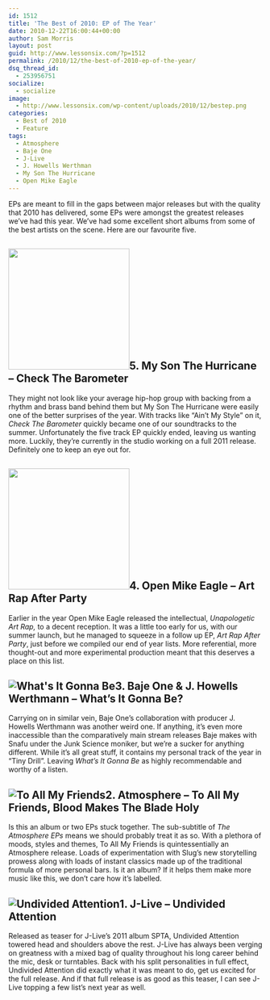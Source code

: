 ```yaml
---
id: 1512
title: 'The Best of 2010: EP of The Year'
date: 2010-12-22T16:00:44+00:00
author: Sam Morris
layout: post
guid: http://www.lessonsix.com/?p=1512
permalink: /2010/12/the-best-of-2010-ep-of-the-year/
dsq_thread_id:
  - 253956751
socialize:
  - socialize
image:
  - http://www.lessonsix.com/wp-content/uploads/2010/12/bestep.png
categories:
  - Best of 2010
  - Feature
tags:
  - Atmosphere
  - Baje One
  - J-Live
  - J. Howells Werthman
  - My Son The Hurricane
  - Open Mike Eagle
---
```

EPs are meant to fill in the gaps between major releases but with the quality that 2010 has delivered, some EPs were amongst the greatest releases we&#8217;ve had this year. We&#8217;ve had some excellent short albums from some of the best artists on the scene. Here are our favourite five.

<!--more-->

##  <img class="alignleft" title="Art Rap After Party" src="http://www.lessonsix.com/wp-content/themes/lessonsix/script/timthumb.php?src=http://www.lessonsix.com/wp-content/uploads/2010/12/mzi.vwrclnjg.170x170-75.jpg&w=240&zc=1" alt="" width="240" height="240" />5. My Son The Hurricane &#8211; Check The Barometer

They might not look like your average hip-hop group with backing from a rhythm and brass band behind them but My Son The Hurricane were easily one of the better surprises of the year. With tracks like &#8220;Ain&#8217;t My Style&#8221; on it, _Check The Barometer_ quickly became one of our soundtracks to the summer. Unfortunately the five track EP quickly ended, leaving us wanting more. Luckily, they&#8217;re currently in the studio working on a full 2011 release. Definitely one to keep an eye out for.

##  <img class="alignleft" title="Art Rap After Party" src="http://www.lessonsix.com/wp-content/themes/lessonsix/script/timthumb.php?src=http://www.lessonsix.com/wp-content/uploads/2010/12/mh049_d1.jpg&w=240&zc=1" alt="" width="240" height="240" />4. Open Mike Eagle &#8211; Art Rap After Party

Earlier in the year Open Mike Eagle released the intellectual, _Unapologetic Art Rap,_ to a decent reception. It was a little too early for us, with our summer launch, but he managed to squeeze in a follow up EP, _Art Rap After Party_, just before we compiled our end of year lists. More referential, more thought-out and more experimental production meant that this deserves a place on this list.

## <img class="alignleft" src="http://www.lessonsix.com/wp-content/themes/lessonsix/script/timthumb.php?src=http://www.lessonsix.com/wp-content/uploads/2010/11/Baje-JHW-WIGB-4751.jpg&w=240&zc=1" alt="What's It Gonna Be" />3. Baje One & J. Howells Werthmann &#8211; What&#8217;s It Gonna Be?

Carrying on in similar vein, Baje One&#8217;s collaboration with producer J. Howells Werthmann was another weird one. If anything, it&#8217;s even more inaccessible than the comparatively main stream releases Baje makes with Snafu under the Junk Science moniker, but we&#8217;re a sucker for anything different. While it&#8217;s all great stuff, it contains my personal track of the year in &#8220;Tiny Drill&#8221;. Leaving _What&#8217;s It Gonna Be_ as highly recommendable and worthy of a listen.

##  <img class="alignleft" src="http://www.lessonsix.com/wp-content/themes/lessonsix/script/timthumb.php?src=http://www.lessonsix.com/wp-content/uploads/2010/10/To-All-My-Friends.jpg&w=240&zc=1" alt="To All My Friends" />2. Atmosphere &#8211; To All My Friends, Blood Makes The Blade Holy

Is this an album or two EPs stuck together. The sub-subtitle of _The Atmosphere EPs_ means we should probably treat it as so. With a plethora of moods, styles and themes, To All My Friends is quintessentially an Atmosphere release. Loads of experimentation with Slug&#8217;s new storytelling prowess along with loads of instant classics made up of the traditional formula of more personal bars. Is it an album? If it helps them make more music like this, we don&#8217;t care how it&#8217;s labelled.

##  <img class="alignleft" src="http://www.lessonsix.com/wp-content/themes/lessonsix/script/timthumb.php?src=http://www.lessonsix.com/wp-content/uploads/2010/11/Undivided-Attention-Cover-Art-1024x1017.jpg&w=240&zc=1" alt="Undivided Attention" />1. J-Live &#8211; Undivided Attention

Released as teaser for J-Live&#8217;s 2011 album SPTA, Undivided Attention towered head and shoulders above the rest. J-Live has always been verging on greatness with a mixed bag of quality throughout his long career behind the mic, desk or turntables. Back with his split personalities in full effect, Undivided Attention did exactly what it was meant to do, get us excited for the full release. And if that full release is as good as this teaser, I can see J-Live topping a few list&#8217;s next year as well.
